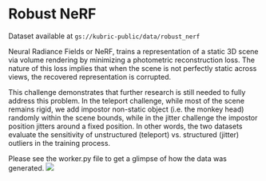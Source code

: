 # Robust NeRF


Dataset available at `gs://kubric-public/data/robust_nerf`

Neural Radiance Fields or NeRF, trains a representation of a static 3D scene via volume rendering by minimizing a photometric reconstruction loss.
The nature of this loss implies that when the scene is not perfectly static across views, the recovered representation is corrupted.

This challenge demonstrates that further research is still needed to fully address this problem.
In the teleport challenge, while most of the scene remains rigid, we add impostor non-static object (i.e. the monkey head) randomly within the scene bounds, while in the jitter challenge the impostor position jitters around a fixed position.
In other words, the two datasets evaluate the sensitivity of unstructured (teleport) vs. structured (jitter) outliers in the training process. 

Please see the worker.py file to get a glimpse of how the data was generated.
![](teaser.jpg)
